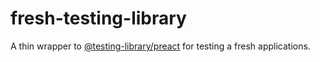 # fresh-testing-library

A thin wrapper to
[@testing-library/preact](https://github.com/testing-library/preact-testing-library)
for testing a fresh applications.
